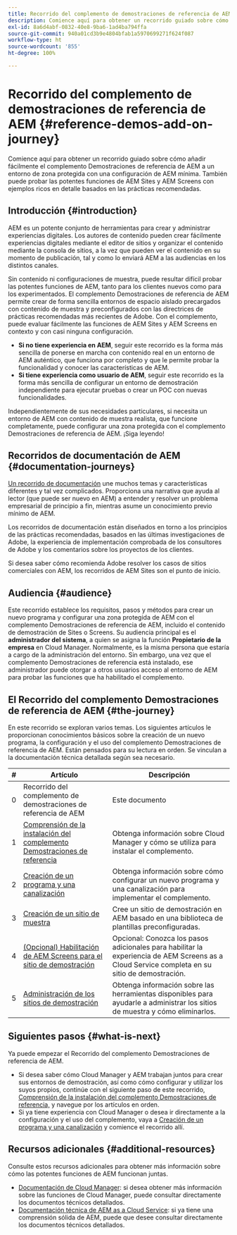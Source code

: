 ```yaml
---
title: Recorrido del complemento de demostraciones de referencia de AEM
description: Comience aquí para obtener un recorrido guiado sobre cómo añadir fácilmente el complemento de demostraciones de referencia de AEM a un entorno de zona protegida con una configuración de AEM mínima y pueda probar las potentes funciones de AEM con ejemplos enriquecidos basados en las prácticas recomendadas.
exl-id: 8a6d4abf-0832-40e8-9ba6-1ad4ba794ffa
source-git-commit: 940a01cd3b9e4804bfab1a5970699271f624f087
workflow-type: ht
source-wordcount: '855'
ht-degree: 100%

---
```


# Recorrido del complemento de demostraciones de referencia de AEM {#reference-demos-add-on-journey}

Comience aquí para obtener un recorrido guiado sobre cómo añadir fácilmente el complemento Demostraciones de referencia de AEM a un entorno de zona protegida con una configuración de AEM mínima. También puede probar las potentes funciones de AEM Sites y AEM Screens con ejemplos ricos en detalle basados en las prácticas recomendadas.

## Introducción {#introduction}

AEM es un potente conjunto de herramientas para crear y administrar experiencias digitales. Los autores de contenido pueden crear fácilmente experiencias digitales mediante el editor de sitios y organizar el contenido mediante la consola de sitios, a la vez que pueden ver el contenido en su momento de publicación, tal y como lo enviará AEM a las audiencias en los distintos canales.

Sin contenido ni configuraciones de muestra, puede resultar difícil probar las potentes funciones de AEM, tanto para los clientes nuevos como para los experimentados. El complemento Demostraciones de referencia de AEM permite crear de forma sencilla entornos de espacio aislado precargados con contenido de muestra y preconfigurados con las directrices de prácticas recomendadas más recientes de Adobe. Con el complemento, puede evaluar fácilmente las funciones de AEM Sites y AEM Screens en contexto y con casi ninguna configuración.

* **Si no tiene experiencia en AEM**, seguir este recorrido es la forma más sencilla de ponerse en marcha con contenido real en un entorno de AEM auténtico, que funciona por completo y que le permite probar la funcionalidad y conocer las características de AEM.
* **Si tiene experiencia como usuario de AEM**, seguir este recorrido es la forma más sencilla de configurar un entorno de demostración independiente para ejecutar pruebas o crear un POC con nuevas funcionalidades.

Independientemente de sus necesidades particulares, si necesita un entorno de AEM con contenido de muestra realista, que funcione completamente, puede configurar una zona protegida con el complemento Demostraciones de referencia de AEM. ¡Siga leyendo!

## Recorridos de documentación de AEM {#documentation-journeys}

[Un recorrido de documentación](/help/journey-documentation/documentation-journeys.md) une muchos temas y características diferentes y tal vez complicados. Proporciona una narrativa que ayuda al lector (que puede ser nuevo en AEM) a entender y resolver un problema empresarial de principio a fin, mientras asume un conocimiento previo mínimo de AEM.

Los recorridos de documentación están diseñados en torno a los principios de las prácticas recomendadas, basados en las últimas investigaciones de Adobe, la experiencia de implementación comprobada de los consultores de Adobe y los comentarios sobre los proyectos de los clientes.

Si desea saber cómo recomienda Adobe resolver los casos de sitios comerciales con AEM, los recorridos de AEM Sites son el punto de inicio.

## Audiencia {#audience}

Este recorrido establece los requisitos, pasos y métodos para crear un nuevo programa y configurar una zona protegida de AEM con el complemento Demostraciones de referencia de AEM, incluido el contenido de demostración de Sites o Screens. Su audiencia principal es el **administrador del sistema**, a quien se asigna la función **Propietario de la empresa** en Cloud Manager. Normalmente, es la misma persona que estaría a cargo de la administración del entorno. Sin embargo, una vez que el complemento Demostraciones de referencia está instalado, ese administrador puede otorgar a otros usuarios acceso al entorno de AEM para probar las funciones que ha habilitado el complemento.

## El Recorrido del complemento Demostraciones de referencia de AEM {#the-journey}

En este recorrido se exploran varios temas. Los siguientes artículos le proporcionan conocimientos básicos sobre la creación de un nuevo programa, la configuración y el uso del complemento Demostraciones de referencia de AEM. Están pensados para su lectura en orden. Se vinculan a la documentación técnica detallada según sea necesario.

| # | Artículo | Descripción |
|---|---|---|
| 0 | Recorrido del complemento de demostraciones de referencia de AEM | Este documento |
| 1 | [Comprensión de la instalación del complemento Demostraciones de referencia](installation.md) | Obtenga información sobre Cloud Manager y cómo se utiliza para instalar el complemento. |
| 2 | [Creación de un programa y una canalización](create-program.md) | Obtenga información sobre cómo configurar un nuevo programa y una canalización para implementar el complemento. |
| 3 | [Creación de un sitio de muestra](create-site.md) | Cree un sitio de demostración en AEM basado en una biblioteca de plantillas preconfiguradas. |
| 4 | [(Opcional) Habilitación de AEM Screens para el sitio de demostración](screens.md) | Opcional: Conozca los pasos adicionales para habilitar la experiencia de AEM Screens as a Cloud Service completa en su sitio de demostración. |
| 5 | [Administración de los sitios de demostración](manage.md) | Obtenga información sobre las herramientas disponibles para ayudarle a administrar los sitios de muestra y cómo eliminarlos. |

## Siguientes pasos {#what-is-next}

Ya puede empezar el Recorrido del complemento Demostraciones de referencia de AEM.

* Si desea saber cómo Cloud Manager y AEM trabajan juntos para crear sus entornos de demostración, así como cómo configurar y utilizar los suyos propios, continúe con el siguiente paso de este recorrido, [Comprensión de la instalación del complemento Demostraciones de referencia,](installation.md) y navegue por los artículos en orden.
* Si ya tiene experiencia con Cloud Manager o desea ir directamente a la configuración y el uso del complemento, vaya a [Creación de un programa y una canalización](create-program.md) y comience el recorrido allí.

## Recursos adicionales {#additional-resources}

Consulte estos recursos adicionales para obtener más información sobre cómo las potentes funciones de AEM funcionan juntas.

* [Documentación de Cloud Manager](https://experienceleague.adobe.com/docs/experience-manager-cloud-service/onboarding/onboarding-concepts/cloud-manager-introduction.html?lang=es): si desea obtener más información sobre las funciones de Cloud Manager, puede consultar directamente los documentos técnicos detallados.
* [Documentación técnica de AEM as a Cloud Service](https://experienceleague.adobe.com/docs/experience-manager-cloud-service.html?lang=es): si ya tiene una comprensión sólida de AEM, puede que desee consultar directamente los documentos técnicos detallados.
